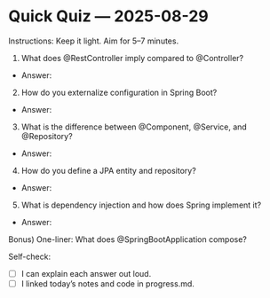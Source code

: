 # Quick Quiz — 2025-08-29

Instructions: Keep it light. Aim for 5–7 minutes.

1) What does @RestController imply compared to @Controller?
- Answer:

2) How do you externalize configuration in Spring Boot?
- Answer:

3) What is the difference between @Component, @Service, and @Repository?
- Answer:

4) How do you define a JPA entity and repository?
- Answer:

5) What is dependency injection and how does Spring implement it?
- Answer:

Bonus) One-liner: What does @SpringBootApplication compose?

Self-check:
- [ ] I can explain each answer out loud.
- [ ] I linked today’s notes and code in progress.md.
